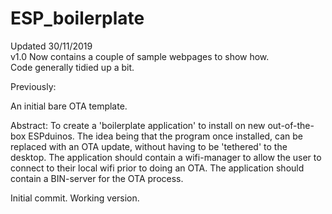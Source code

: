 # ESP_boilerplate

Updated 30/11/2019<br>
v1.0 Now contains a couple of sample webpages to show how.<br>
Code generally tidied up a bit. <p>


Previously:<p>
An initial bare OTA template.

Abstract:
To create a 'boilerplate application' to install on new out-of-the-box ESPduinos. The idea being that the program once installed, can be replaced with an OTA update, without having to be 'tethered' to the desktop.
The application should contain a wifi-manager to allow the user to connect to their local wifi prior to doing an OTA.
The application should contain a BIN-server for the OTA process.

Initial commit. Working version.
